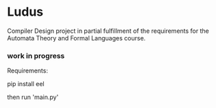 # Ludus

Compiler Design project in partial fulfillment of the requirements for the Automata Theory and Formal Languages course.

### **work in progress**

Requirements:

pip install eel

then run 'main.py'
